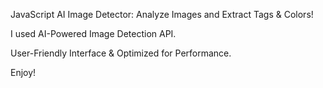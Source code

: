 JavaScript AI Image Detector: Analyze Images and Extract Tags & Colors! 

I used AI-Powered Image Detection API. 

User-Friendly Interface & Optimized for Performance.

Enjoy!
